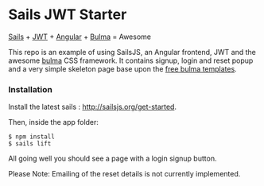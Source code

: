 # Sails JWT Starter

[Sails](http://sailsjs.org) + [JWT](https://jwt.io/) + [Angular](https://angularjs.org/) + [Bulma](http://bulma.io) = Awesome

This repo is an example of using SailsJS, an Angular frontend, JWT and the awesome [bulma](http://bulma.io) CSS framework. It contains signup, login and reset popup and a very simple skeleton page base upon the [free bulma templates](https://dansup.github.io/bulma-templates/).

### Installation
Install the latest sails : http://sailsjs.org/get-started.

Then, inside the app folder:

```
$ npm install
$ sails lift
```

All going well you should see a page with a login signup button.

Please Note: Emailing of the reset details is not currently implemented.